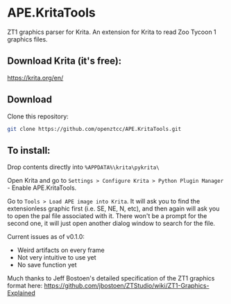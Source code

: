 # APE.KritaTools

ZT1 graphics parser for Krita. An extension for Krita to read Zoo Tycoon 1 graphics files.

## Download Krita (it's free):

https://krita.org/en/

## Download

Clone this repository:

```bash
git clone https://github.com/openztcc/APE.KritaTools.git
```

## To install:

Drop contents directly into `%APPDATA%\krita\pykrita\`

Open Krita and go to `Settings > Configure Krita > Python Plugin Manager` - Enable APE.KritaTools.

Go to `Tools > Load APE image into Krita`. It will ask you to find the extensionless graphic first (i.e. SE, NE, N,  etc), and then again will ask you to open the pal file associated with it. There won't be a prompt for the second one, it will just open another dialog window to search for the file.

Current issues as of v0.1.0:

- Weird artifacts on every frame
- Not very intuitive to use yet
- No save function yet

Much thanks to Jeff Bostoen's detailed specification of the ZT1 graphics format here: https://github.com/jbostoen/ZTStudio/wiki/ZT1-Graphics-Explained
